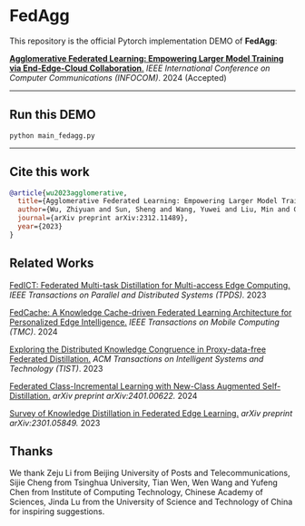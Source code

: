 # FedAgg

This repository is the official Pytorch implementation DEMO of **FedAgg**:

[**Agglomerative Federated Learning: Empowering Larger Model Training via End-Edge-Cloud Collaboration**.](https://arxiv.org/abs/2312.11489) *IEEE International Conference on Computer Communications (INFOCOM)*. 2024 (Accepted)

-------
## Run this DEMO
```python main_fedagg.py```

-------

## Cite this work

```bibtex
@article{wu2023agglomerative,
  title={Agglomerative Federated Learning: Empowering Larger Model Training via End-Edge-Cloud Collaboration},
  author={Wu, Zhiyuan and Sun, Sheng and Wang, Yuwei and Liu, Min and Gao, Bo and Pan, Quyang and He, Tianliu and Jiang, Xuefeng},
  journal={arXiv preprint arXiv:2312.11489},
  year={2023}
}
```

## Related Works

[FedICT: Federated Multi-task Distillation for Multi-access Edge Computing.](https://ieeexplore.ieee.org/abstract/document/10163770/) *IEEE Transactions on Parallel and Distributed Systems (TPDS).* 2023

[FedCache: A Knowledge Cache-driven Federated Learning Architecture for Personalized Edge Intelligence.](https://ieeexplore.ieee.org/document/10420495) *IEEE Transactions on Mobile Computing (TMC)*. 2024

[Exploring the Distributed Knowledge Congruence in Proxy-data-free Federated Distillation.](https://dl.acm.org/doi/10.1145/3639369) *ACM Transactions on Intelligent Systems and Technology (TIST)*. 2023

[Federated Class-Incremental Learning with New-Class Augmented Self-Distillation.](https://arxiv.org/abs/2401.00622) *arXiv preprint arXiv:2401.00622.* 2024

[Survey of Knowledge Distillation in Federated Edge Learning.](https://arxiv.org/abs/2301.05849) *arXiv preprint arXiv:2301.05849.* 2023

## Thanks

We thank Zeju Li from Beijing University of Posts and Telecommunications, Sijie Cheng from Tsinghua University,
Tian Wen, Wen Wang and Yufeng Chen from Institute of Computing Technology, Chinese Academy of Sciences, Jinda
Lu from the University of Science and Technology of China for inspiring suggestions.  